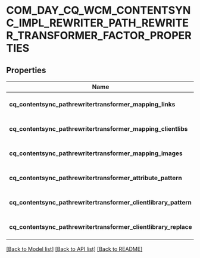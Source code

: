 # COM_DAY_CQ_WCM_CONTENTSYNC_IMPL_REWRITER_PATH_REWRITER_TRANSFORMER_FACTOR_PROPERTIES

## Properties
Name | Type | Description | Notes
------------ | ------------- | ------------- | -------------
**cq_contentsync_pathrewritertransformer_mapping_links** | [**CONFIG_NODE_PROPERTY_ARRAY**](configNodePropertyArray.md) |  | [optional] [default to null]
**cq_contentsync_pathrewritertransformer_mapping_clientlibs** | [**CONFIG_NODE_PROPERTY_ARRAY**](configNodePropertyArray.md) |  | [optional] [default to null]
**cq_contentsync_pathrewritertransformer_mapping_images** | [**CONFIG_NODE_PROPERTY_ARRAY**](configNodePropertyArray.md) |  | [optional] [default to null]
**cq_contentsync_pathrewritertransformer_attribute_pattern** | [**CONFIG_NODE_PROPERTY_STRING**](configNodePropertyString.md) |  | [optional] [default to null]
**cq_contentsync_pathrewritertransformer_clientlibrary_pattern** | [**CONFIG_NODE_PROPERTY_STRING**](configNodePropertyString.md) |  | [optional] [default to null]
**cq_contentsync_pathrewritertransformer_clientlibrary_replace** | [**CONFIG_NODE_PROPERTY_STRING**](configNodePropertyString.md) |  | [optional] [default to null]

[[Back to Model list]](../README.md#documentation-for-models) [[Back to API list]](../README.md#documentation-for-api-endpoints) [[Back to README]](../README.md)


